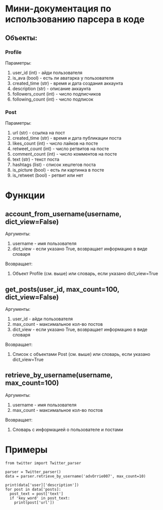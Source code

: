 # Мини-документация по использованию парсера в коде

## Объекты:


### Profile
Параметры:
  1) user_id (int) - айди пользователя
  2) is_ava (bool) - есть ли аватарка у пользователя
  3) created_time (str) - время и дата создания аккаунта
  4) description (str) - описание аккаунта
  5) followers_count (int) - число подписчиков
  6) following_count (int) - число подписок
  
### Post
Параметры:
  1) url (str) - ссылка на пост
  2) created_time (str) - время и дата публикации поста
  3) likes_count (int) - число лайков на посте
  4) retweet_count (int) - число ретвитов на посте
  5) comment_count (int) - число комментов на посте
  6) text (str) - текст поста
  7) hashtags (list) - список хештегов поста
  8) is_picture (bool) - есть ли картинка в посте
  9) is_retweet (bool) - ретвит или нет


# Функции


## account_from_username(username, dict_view=False)
Аргументы:
   1) username - имя пользователя
   2) dict_view - если указано True, возвращает информацию в виде словаря

Возвращает:
  1) Объект Profile (см. выше) или словарь, если указано dict_view=True

## get_posts(user_id, max_count=100, dict_view=False)
Аргументы:
  1) user_id - айди пользователя
  2) max_count - максимальное кол-во постов
  3) dict_view - если указано True, возвращает информацию в виде словаря

Возвращает:
  1) Список с объектами Post (см. выше) или словарь, если указано dict_view=True

## retrieve_by_username(username, max_count=100)
Аргументы:
  1) username - имя пользователя
  2) max_count - максимальное кол-во постов

Возвращает:
  1) Словарь с информацией о пользователе и постами


# Примеры
```
from twitter import Twitter_parser

parser = Twitter_parser()
data = parser.retrieve_by_username('advOrrie007', max_count=10)

print(data['user]['description'])
for post in data['posts]:
  post_text = post['text']
  if 'key_word' in post_text:
    print(post['url'])

```
